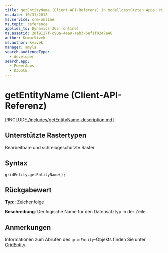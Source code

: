 ```yaml
---
title: getEntityName (Client-API-Referenz) in modellgestützten Apps| MicrosoftDocs
ms.date: 10/31/2018
ms.service: crm-online
ms.topic: reference
applies_to: Dynamics 365 (online)
ms.assetid: 20f9127f-c90a-4ea9-aab3-6ef1f0347a48
author: KumarVivek
ms.author: kvivek
manager: amyla
search.audienceType:
  - developer
search.app:
  - PowerApps
  - D365CE
---
```

# <a name="getentityname-client-api-reference"></a>getEntityName (Client-API-Referenz)



[!INCLUDE[./includes/getEntityName-description.md](./includes/getEntityName-description.md)]

## <a name="grid-types-supported"></a>Unterstützte Rastertypen

Bearbeitbare und schreibgeschützte Raster

## <a name="syntax"></a>Syntax

`gridEntity.getEntityName();`

## <a name="return-value"></a>Rückgabewert

**Typ:**: Zeichenfolge

**Beschreibung**: Der logische Name für den Datensatztyp in der Zeile.

## <a name="remarks"></a>Anmerkungen

Informationen zum Abrufen des `gridEntity`-Objekts finden Sie unter [GridEntity](../gridentity.md). 

